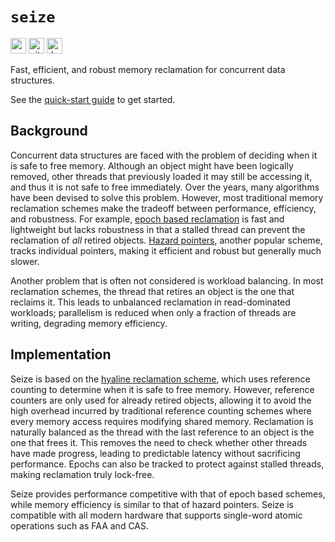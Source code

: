 # `seize`

[<img alt="crates.io" src="https://img.shields.io/crates/v/seize?style=for-the-badge" height="25">](https://crates.io/crates/seize)
[<img alt="github" src="https://img.shields.io/badge/github-seize-blue?style=for-the-badge" height="25">](https://github.com/ibraheemdev/seize)
[<img alt="docs.rs" src="https://img.shields.io/docsrs/seize?style=for-the-badge" height="25">](https://docs.rs/seize)

Fast, efficient, and robust memory reclamation for concurrent data structures.

See the [quick-start guide] to get started.

## Background

Concurrent data structures are faced with the problem of deciding when it is
safe to free memory. Although an object might have been logically removed, other
threads that previously loaded it may still be accessing it, and thus it is
not safe to free immediately. Over the years, many algorithms have been devised
to solve this problem. However, most traditional memory reclamation schemes make
the tradeoff between performance, efficiency, and robustness. For example,
[epoch based reclamation] is fast and lightweight but lacks robustness in that a
stalled thread can prevent the reclamation of _all_ retired objects. [Hazard
pointers], another popular scheme, tracks individual pointers, making it efficient
and robust but generally much slower.

Another problem that is often not considered is workload balancing. In most
reclamation schemes, the thread that retires an object is the one that reclaims
it. This leads to unbalanced reclamation in read-dominated workloads; parallelism
is reduced when only a fraction of threads are writing, degrading memory efficiency.

## Implementation

Seize is based on the [hyaline reclamation scheme], which uses reference counting
to determine when it is safe to free memory. However, reference counters are only
used for already retired objects, allowing it to avoid the high overhead incurred
by traditional reference counting schemes where every memory access requires modifying
shared memory. Reclamation is naturally balanced as the thread with the last reference
to an object is the one that frees it. This removes the need to check whether other
threads have made progress, leading to predictable latency without sacrificing performance.
Epochs can also be tracked to protect against stalled threads, making reclamation truly
lock-free.

Seize provides performance competitive with that of epoch based schemes, while memory efficiency
is similar to that of hazard pointers. Seize is compatible with all modern hardware that
supports single-word atomic operations such as FAA and CAS.

[quick-start guide]: https://docs.rs/seize/latest/seize/guide/index.html
[tokio]: https://github.com/tokio-rs/tokio
[hazard pointers]:
  https://www.cs.otago.ac.nz/cosc440/readings/hazard-pointers.pdf
[hyaline reclamation scheme]: https://arxiv.org/pdf/1905.07903.pdf
[epoch based reclamation]:
  https://www.cl.cam.ac.uk/techreports/UCAM-CL-TR-579.pdf

